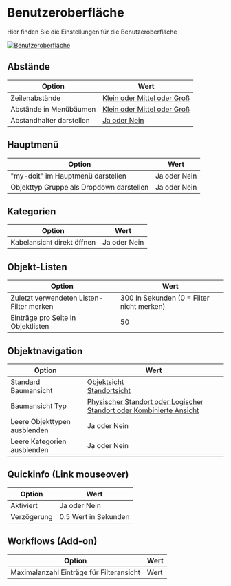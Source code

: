 # Benutzeroberfläche

Hier finden Sie die Einstellungen für die Benutzeroberfläche

[![Benutzeroberfläche](../../../../assets/images/de/administration/verwaltung/benutzereinstellungen/benutzeroberflaeche/1-b.png)](../../../../assets/images/de/administration/verwaltung/benutzereinstellungen/benutzeroberflaeche/1-b.png)

## Abstände

| Option | Wert |
| - | - |
| Zeilenabstände | [Klein oder Mittel oder Groß](../../../../grundlagen/web-gui.md#zeilen-abstände) |
| Abstände in Menübäumen | [Klein oder Mittel oder Groß](../../../../grundlagen/web-gui.md#abstände-in-menübäumen)  |
| Abstandhalter darstellen | [Ja oder Nein](../../../../grundlagen/web-gui.md#abstandhalter-darstellen) |

## Hauptmenü

| Option | Wert |
| - | - |
| "my-doit" im Hauptmenü darstellen | Ja oder Nein |
| Objekttyp Gruppe als Dropdown darstellen | Ja oder Nein |

## Kategorien

| Option | Wert |
| - | - |
| Kabelansicht direkt öffnen | Ja oder Nein |

## Objekt-Listen

| Option | Wert |
| - | - |
| Zuletzt verwendeten Listen-Filter merken  | 300 In Sekunden (0 = Filter nicht merken) |
| Einträge pro Seite in Objektlisten | 50 |

## Objektnavigation

| Option | Wert |
| - | - |
| Standard Baumansicht | [Objektsicht](../../../../grundlagen/web-gui.md#objektansicht)<br>[Standortsicht](../../../../grundlagen/web-gui.md#standortsicht) |
| Baumansicht Typ | [Physischer Standort oder Logischer Standort oder Kombinierte Ansicht](../../../../grundlagen/web-gui.md#standortsicht) |
| Leere Objekttypen ausblenden | Ja oder Nein |
| Leere Kategorien ausblenden | Ja oder Nein |

## Quickinfo (Link mouseover)

| Option | Wert |
| - | - |
| Aktiviert | Ja oder Nein |
| Verzögerung | 0.5 Wert in Sekunden |

## Workflows (Add-on)

| Option | Wert |
| - | - |
| Maximalanzahl Einträge für Filteransicht | Wert |
